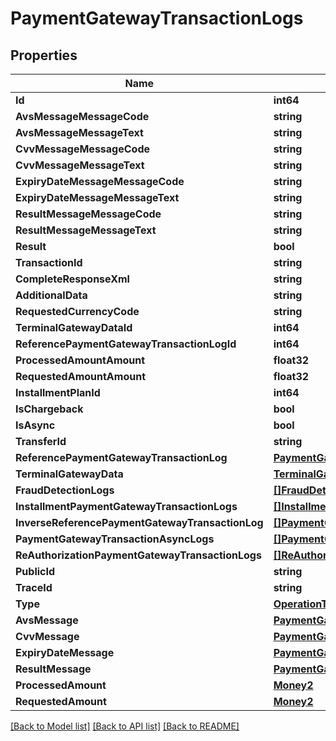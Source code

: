 # PaymentGatewayTransactionLogs

## Properties

Name | Type | Description | Notes
------------ | ------------- | ------------- | -------------
**Id** | **int64** |  | 
**AvsMessageMessageCode** | **string** |  | [optional] 
**AvsMessageMessageText** | **string** |  | [optional] 
**CvvMessageMessageCode** | **string** |  | [optional] 
**CvvMessageMessageText** | **string** |  | [optional] 
**ExpiryDateMessageMessageCode** | **string** |  | [optional] 
**ExpiryDateMessageMessageText** | **string** |  | [optional] 
**ResultMessageMessageCode** | **string** |  | [optional] 
**ResultMessageMessageText** | **string** |  | [optional] 
**Result** | **bool** |  | 
**TransactionId** | **string** |  | [optional] 
**CompleteResponseXml** | **string** |  | [optional] 
**AdditionalData** | **string** |  | [optional] 
**RequestedCurrencyCode** | **string** |  | [optional] 
**TerminalGatewayDataId** | **int64** |  | 
**ReferencePaymentGatewayTransactionLogId** | **int64** |  | [optional] 
**ProcessedAmountAmount** | **float32** |  | 
**RequestedAmountAmount** | **float32** |  | 
**InstallmentPlanId** | **int64** |  | [optional] 
**IsChargeback** | **bool** |  | 
**IsAsync** | **bool** |  | [optional] 
**TransferId** | **string** |  | [optional] 
**ReferencePaymentGatewayTransactionLog** | [**PaymentGatewayTransactionLogs**](PaymentGatewayTransactionLogs.md) |  | [optional] 
**TerminalGatewayData** | [**TerminalGatewayDatas**](TerminalGatewayDatas.md) |  | [optional] 
**FraudDetectionLogs** | [**[]FraudDetectionLogs**](FraudDetectionLogs.md) |  | [optional] 
**InstallmentPaymentGatewayTransactionLogs** | [**[]InstallmentPaymentGatewayTransactionLogs**](InstallmentPaymentGatewayTransactionLogs.md) |  | [optional] 
**InverseReferencePaymentGatewayTransactionLog** | [**[]PaymentGatewayTransactionLogs**](PaymentGatewayTransactionLogs.md) |  | [optional] 
**PaymentGatewayTransactionAsyncLogs** | [**[]PaymentGatewayTransactionAsyncLogs**](PaymentGatewayTransactionAsyncLogs.md) |  | [optional] 
**ReAuthorizationPaymentGatewayTransactionLogs** | [**[]ReAuthorizationPaymentGatewayTransactionLogs**](ReAuthorizationPaymentGatewayTransactionLogs.md) |  | [optional] 
**PublicId** | **string** |  | [optional] 
**TraceId** | **string** |  | [optional] 
**Type** | [**OperationType**](OperationType.md) |  | 
**AvsMessage** | [**PaymentGatewayMessage**](PaymentGatewayMessage.md) |  | [optional] 
**CvvMessage** | [**PaymentGatewayMessage**](PaymentGatewayMessage.md) |  | [optional] 
**ExpiryDateMessage** | [**PaymentGatewayMessage**](PaymentGatewayMessage.md) |  | [optional] 
**ResultMessage** | [**PaymentGatewayMessage**](PaymentGatewayMessage.md) |  | [optional] 
**ProcessedAmount** | [**Money2**](Money2.md) |  | [optional] 
**RequestedAmount** | [**Money2**](Money2.md) |  | [optional] 

[[Back to Model list]](../README.md#documentation-for-models) [[Back to API list]](../README.md#documentation-for-api-endpoints) [[Back to README]](../README.md)


